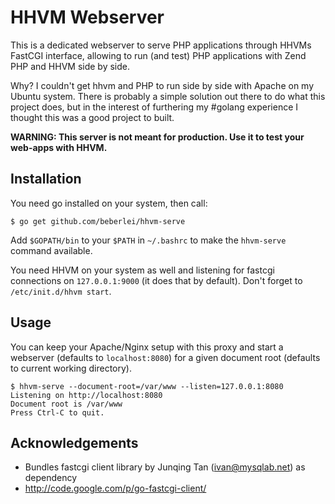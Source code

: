 # HHVM Webserver

This is a dedicated webserver to serve PHP applications through HHVMs FastCGI
interface, allowing to run (and test) PHP applications with Zend PHP and HHVM
side by side.

Why? I couldn't get hhvm and PHP to run side by side with Apache on my Ubuntu system.
There is probably a simple solution out there to do what this project does, but
in the interest of furthering my #golang experience I thought this was a good project
to built.

**WARNING: This server is not meant for production. Use it to test your web-apps with HHVM.**

## Installation

You need go installed on your system, then call:

    $ go get github.com/beberlei/hhvm-serve

Add `$GOPATH/bin` to your `$PATH` in `~/.bashrc` to make the `hhvm-serve` command available.

You need HHVM on your system as well and listening for fastcgi connections on `127.0.0.1:9000` (it does that by default).
Don't forget to `/etc/init.d/hhvm start`.

## Usage

You can keep your Apache/Nginx setup with this proxy and start a webserver (defaults to `localhost:8080`)
for a given document root (defaults to current working directory).

    $ hhvm-serve --document-root=/var/www --listen=127.0.0.1:8080
    Listening on http://localhost:8080
    Document root is /var/www
    Press Ctrl-C to quit.

## Acknowledgements

- Bundles fastcgi client library by Junqing Tan (ivan@mysqlab.net) as dependency
- http://code.google.com/p/go-fastcgi-client/
